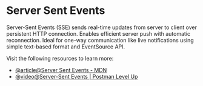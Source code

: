 # Server Sent Events

Server-Sent Events (SSE) sends real-time updates from server to client over persistent HTTP connection. Enables efficient server push with automatic reconnection. Ideal for one-way communication like live notifications using simple text-based format and EventSource API.

Visit the following resources to learn more:

- [@article@Server Sent Events - MDN](https://developer.mozilla.org/en-US/docs/Web/API/Server-sent_events)
- [@video@Server-Sent Events | Postman Level Up](https://www.youtube.com/watch?v=KrE044J8jEQ&t=1s)